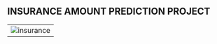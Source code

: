 ## INSURANCE AMOUNT PREDICTION PROJECT


<table style="width: 100%; height: 100vh;">
  <tr>
    <td style="text-align: center; vertical-align: middle;">
      <img src="[RESİM_URLSİ](https://cdn-icons-png.flaticon.com/512/2300/2300438.png)" alt="insurance">
    </td>
  </tr>
</table>
<!-- Improved compatibility of back to top link: See: https://github.com/othneildrew/Best-README-Template/pull/73 -->
<a name="readme-top"></a>


<!-- TABLE OF CONTENTS -->
<details>
  <summary>Table of Contents</summary>
  <ol>
    <li>
      <a href="#about-the-project">About The Project</a>
      <ul>
        <li><a href="#built-with">Built With</a></li>
      </ul>
    </li>
    <li>
      <a href="#getting-started">Getting Started</a>
      <ul>
        <li><a href="#prerequisites">Prerequisites</a></li>
        <li><a href="#installation">Installation</a></li>
      </ul>
    </li>
    <li><a href="#roadmap">Roadmap</a></li>
    <li><a href="#contributing">Contributing</a></li>
    <li><a href="#contact">Contact</a></li>
    <li><a href="#acknowledgments">Acknowledgments</a></li>
  </ol>
</details>



<!-- ABOUT THE PROJECT -->
## About The Project

Project has a aim of predicting the insurance amount of the people according to their age, sex, bmi, smoker or not, child number and region status. 

<p align="right">(<a href="#readme-top">back to top</a>)</p>



## Built With

<!-- Embedded Python Logo -->
<img src="https://www.python.org/static/community_logos/python-logo-master-v3-TM-flattened.png" alt="Python Logo" width="200"/>
<img src="https://www.pngkey.com/png/full/532-5326567_there-is-a-tool-for-load-testing-the.png" alt="Jupyter Logo" width="200"/>


<p align="right">(<a href="#readme-top">back to top</a>)</p>



<!-- GETTING STARTED -->
## Getting Started

### Prerequisites

First, you need to have some libraries and packages to run the app. You should install them on your cmd. 
  ```sh
  pip install -r requirements.txt
  ```

### Installation
Import the .csv file to use dataset
```sh
insurance.csv
```

<p align="right">(<a href="#readme-top">back to top</a>)</p>



<!-- ROADMAP -->
## Roadmap

- [ ] Exploratory Data Analysis of the Data
- [ ] Preprocessing on the Data
- [ ] Deciding the Model by using Cross Validation
- [ ] Training the Best Model


<p align="right">(<a href="#readme-top">back to top</a>)</p>



<!-- CONTRIBUTING -->
## Contributing

1. Fork the Project
2. Create your Feature Branch (`git checkout -b `)
3. Commit your Changes (`git commit -m `)
4. Push to the Branch (`git push origin `)
5. Open a Pull Request

<p align="right">(<a href="#readme-top">back to top</a>)</p>



<!-- CONTACT -->
## Contact

Zehra ÖZEREN - zehrarhezz9@gmail.com

Project Link: [Insurance Amount Prediction Project](https://github.com/zehrarhez/insurance-prediction-GBM)

<p align="right">(<a href="#readme-top">back to top</a>)</p>



<!-- ACKNOWLEDGMENTS -->
## Acknowledgments

* [Exploratory Data Analysis](https://www.geeksforgeeks.org/what-is-exploratory-data-analysis/)
* [Preprocessing the Data](https://www.geeksforgeeks.org/data-preprocessing-machine-learning-python/)
* [Cross Validation](https://scikit-learn.org/stable/modules/cross_validation.html)
* [Hyperparameter Tuning](https://www.geeksforgeeks.org/hyperparameter-tuning/)
* [Grid Search & Randomized Search](https://www.geeksforgeeks.org/comparing-randomized-search-and-grid-search-for-hyperparameter-estimation-in-scikit-learn/)
  

<p align="right">(<a href="#readme-top">back to top</a>)</p>




